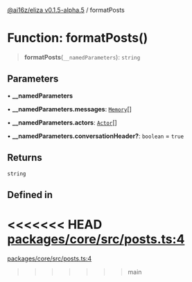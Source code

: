 [@ai16z/eliza v0.1.5-alpha.5](../index.md) / formatPosts

# Function: formatPosts()

> **formatPosts**(`__namedParameters`): `string`

## Parameters

• **\_\_namedParameters**

• **\_\_namedParameters.messages**: [`Memory`](../interfaces/Memory.md)[]

• **\_\_namedParameters.actors**: [`Actor`](../interfaces/Actor.md)[]

• **\_\_namedParameters.conversationHeader?**: `boolean` = `true`

## Returns

`string`

## Defined in

<<<<<<< HEAD
[packages/core/src/posts.ts:4](https://github.com/konstantine25b/eliza/blob/main/packages/core/src/posts.ts#L4)
=======
[packages/core/src/posts.ts:4](https://github.com/ai16z/eliza/blob/main/packages/core/src/posts.ts#L4)
>>>>>>> main
